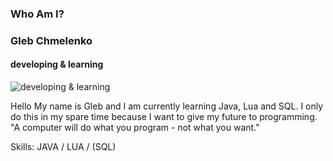 ### Who Am I?
### Gleb Chmelenko
#### developing & learning
![developing & learning](https://arturssmirnovs.github.io/github-profile-readme-generator/images/banner.png)

Hello My name is Gleb and I am currently learning Java, Lua and SQL. I only do this in my spare time because I want to give my future to programming.
"A computer will do what you program - not what you want."

Skills: JAVA / LUA / (SQL)



